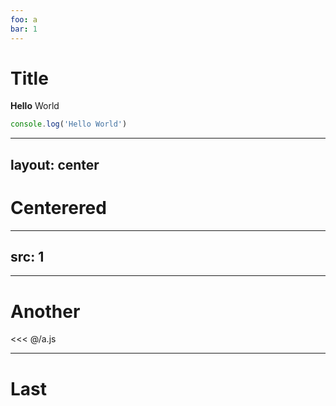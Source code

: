 ```yaml
---
foo: a
bar: 1
---
```


# Title

**Hello** World

```ts
console.log('Hello World')
```

---
layout: center
---

# Centerered

---

## src: 1

---

# Another

<<< @/a.js

---

# Last
